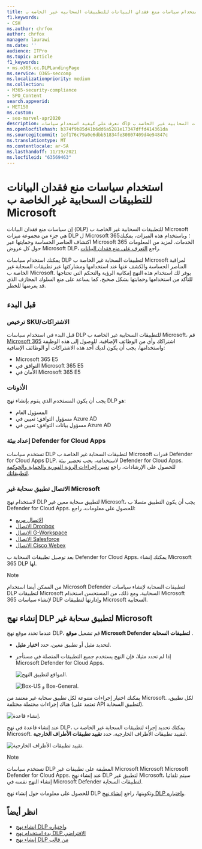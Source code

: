 ```yaml
---
title: استخدام سياسات منع فقدان البيانات للتطبيقات السحابية غير الخاصة ب Microsoft
f1.keywords:
- CSH
ms.author: chrfox
author: chrfox
manager: laurawi
ms.date: ''
audience: ITPro
ms.topic: article
f1_keywords:
- ms.o365.cc.DLPLandingPage
ms.service: O365-seccomp
ms.localizationpriority: medium
ms.collection:
- M365-security-compliance
- SPO_Content
search.appverid:
- MET150
ms.custom:
- seo-marvel-apr2020
description: تعرف على كيفية استخدام سياسات dlp للتطبيقات السحابية غير الخاصة ب Microsoft.
ms.openlocfilehash: b374f9b85d41b6dd6a5281e17347dffd414361da
ms.sourcegitcommit: 1ef176c79a0e6dbb51834fe30807409d4e94847c
ms.translationtype: MT
ms.contentlocale: ar-SA
ms.lasthandoff: 11/19/2021
ms.locfileid: "63569463"
---
```

# <a name="use-data-loss-prevention-policies-for-non-microsoft-cloud-apps"></a>استخدام سياسات منع فقدان البيانات للتطبيقات السحابية غير الخاصة ب Microsoft

إن سياسات منع فقدان البيانات (DLP) للتطبيقات السحابية غير الخاصة ب Microsoft هي جزء من مجموعة ميزات DLP ل Microsoft 365؛ وباستخدام هذه الميزات، يمكنك اكتشاف العناصر الحساسة وحمايتها عبر Microsoft 365 الخدمات. لمزيد من المعلومات حول كل عروض Microsoft DLP، راجع [التعرف على منع فقدان البيانات](dlp-learn-about-dlp.md).

يمكنك استخدام سياسات DLP لتطبيقات السحابة غير الخاصة ب Microsoft لمراقبة العناصر الحساسة والكشف عنها عند استخدامها ومشاركتها عبر تطبيقات السحابة غير الخاصة ب Microsoft. يوفر لك استخدام هذه النهج إمكانية الرؤية والتحكم التي تحتاجها للتأكد من استخدامها وحمايتها بشكل صحيح، كما يساعد على منع السلوك المجازف الذي قد يعرضها للخطر.

## <a name="before-you-begin"></a>قبل البدء

### <a name="skusubscriptions-licensing"></a>ترخيص SKU/الاشتراكات

قبل البدء في استخدام سياسات DLP للتطبيقات السحابية غير الخاصة ب Microsoft، قم [Microsoft 365](https://www.microsoft.com/microsoft-365/compare-microsoft-365-enterprise-plans?rtc=1) اشتراكك وأي من الوظائف الإضافية. للوصول إلى هذه الوظيفة واستخدامها، يجب أن يكون لديك أحد هذه الاشتراكات أو الوظائف الإضافية:

- Microsoft 365 E5
- التوافق في Microsoft 365 E5
- الأمان في Microsoft 365 E5

### <a name="permissions"></a>الأذونات
يجب أن يكون المستخدم الذي يقوم بإنشاء نهج DLP هو:

- المسؤول العام
- مسؤول التوافق: تعيين في Azure AD
- مسؤول بيانات التوافق: تعيين في Azure AD

### <a name="prepare-your-defender-for-cloud-apps-environment"></a>إعداد بيئة Defender for Cloud Apps

تستخدم سياسات DLP لتطبيقات السحابة غير الخاصة ب Microsoft قدرات Defender for Cloud Apps DLP. لاستخدامه، يجب تحضير بيئة Defender for Cloud Apps. للحصول على الإرشادات، راجع [تعيين إجراءات الرؤية الفورية والحماية والحوكمة لتطبيقاتك](/cloud-app-security/getting-started-with-cloud-app-security#step-1-set-instant-visibility-protection-and-governance-actions-for-your-apps).

### <a name="connect-a-non-microsoft-cloud-app"></a>الاتصال تطبيق سحابة غير Microsoft

لاستخدام نهج DLP لتطبيق سحابة معين غير Microsoft، يجب أن يكون التطبيق متصلا ب Defender for Cloud Apps. للحصول على معلومات، راجع:

- [الاتصال مربع](/cloud-app-security/connect-box-to-microsoft-cloud-app-security)
- [الاتصال Dropbox](/cloud-app-security/connect-dropbox-to-microsoft-cloud-app-security)
- [الاتصال G-Workspace](/cloud-app-security/connect-google-apps-to-microsoft-cloud-app-security)
- [الاتصال Salesforce](/cloud-app-security/connect-salesforce-to-microsoft-cloud-app-security)
- [الاتصال Cisco Webex](/cloud-app-security/connect-webex-to-microsoft-cloud-app-security)

بعد توصيل تطبيقات السحابة ب Defender for Cloud Apps، يمكنك إنشاء Microsoft 365 DLP لها.

> [!NOTE]
> من الممكن أيضا استخدام Microsoft Defender لتطبيقات السحابة لإنشاء سياسات DLP لتطبيقات Microsoft السحابية. ومع ذلك، من المستحسن استخدام Microsoft 365 لإنشاء سياسات DLP وإدارتها لتطبيقات Microsoft السحابية.

## <a name="create-a-dlp-policy-to-a-non-microsoft-cloud-app"></a>إنشاء نهج DLP لتطبيق سحابة غير Microsoft

عندما تحدد موقع نهج DLP، قم تشغيل **موقع Microsoft Defender لتطبيقات السحابة** .

- لتحديد مثيل أو تطبيق معين، حدد **اختيار مثيل**.
- إذا لم تحدد مثيلا، فإن النهج يستخدم جميع التطبيقات المتصلة في مستأجر Microsoft Defender for Cloud Apps.

   ![المواقع لتطبيق النهج.](../media/1-dlp-non-microsoft-cloud-app-choose-instance.png)

   ![Box-US و Box-General.](../media/2-dlp-non-microsoft-cloud-app-box.png)

يمكنك اختيار إجراءات متنوعة لكل تطبيق سحابة غير معتمد من Microsoft. لكل تطبيق، هناك إجراءات محتملة مختلفة (تعتمد على API لتطبيق السحابة).

![إنشاء قاعدة.](../media/3-dlp-non-microsoft-cloud-app-create-rule.png)

عند إنشاء قاعدة في نهج DLP، يمكنك تحديد إجراء لتطبيقات السحابة غير الخاصة ب Microsoft. لتقييد تطبيقات الأطراف الخارجية، حدد **تقييد تطبيقات الأطراف الخارجية**.

![تقييد تطبيقات  الأطراف الخارجية.](../media/4-dlp-non-microsoft-cloud-app-restrict-third-party-apps.png)

> [!NOTE]
> تستخدم سياسات DLP المطبقة على تطبيقات غير Microsoft Microsoft Microsoft Defender for Cloud Apps. عند إنشاء نهج DLP لتطبيق غير Microsoft، سيتم تلقائيا إنشاء النهج نفسه في Microsoft Defender لتطبيقات السحابة.

للحصول على معلومات حول إنشاء نهج DLP وتكوينها، راجع [إنشاء نهج DLP واختباره](./create-test-tune-dlp-policy.md).

## <a name="see-also"></a>انظر أيضاً

- [إنشاء نهج DLP واختباره](./create-test-tune-dlp-policy.md)
- [بدء استخدام نهج DLP الافتراضي](./get-started-with-the-default-dlp-policy.md)
- [إنشاء نهج DLP من قالب](./create-a-dlp-policy-from-a-template.md)

